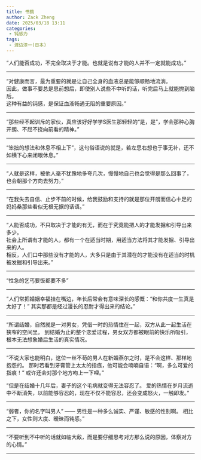 ```yaml
---
title: 书摘
author: Zack Zheng
date: 2025/03/18 13:11
categories:
 - 钝感力
tags:
 - 渡边淳一(日本)
---
```


“人们能否成功，不完全取决于才能。也就是说有才能的人并不一定就能成功。”

-------------------------


“对健康而言，最为重要的就是让自己全身的血液总是能够顺畅地流淌。   
因此，做事不要总是思前想后，即使别人说些不中听的话，听完后马上就能抛到脑后。   
这种有益的钝感，是保证血液畅通无阻的重要原因。”    


-------------------------


“那些经不起训斥的家伙，真应该好好学学S医生那轻轻的“是，是”，学会那种心胸开朗、不屈不挠向前看的精神。”


-------------------------

“笨拙的想法和休息不相上下”，这句俗语说的就是，若左思右想也于事无补，还不如横下心来闭眼休息。”

-------------------------

“人就是这样，被他人毫不犹豫地多夸几次，慢慢地自己也会觉得是那么回事了，也会朝那个方向去努力。”


-------------------------

“在我失去自信、止步不前的时候，给我鼓励和支持的就是那位开朗而信心十足的妈妈桑那些看似无根无据的话语。”

-------------------------


“人能否成功，不只取决于才能的有无，而在于究竟能把人的才能发掘和引导出来多少。    
社会上所谓有才能的人，都有一个在适当时期，用适当方法将其才能发掘、引导出来的人。  
相反，人们口中那些没有才能的人，大多只是由于其潜在的才能没有在适当的时机被发掘和引导出来。”    


-------------------------

“性急的乞丐要饭都要不多”

-------------------------


“人们常把婚姻幸福挂在嘴边，年长后常会有意味深长的感慨：“和你共度一生真是太好了！”
其实那都是经过漫长的忍耐才得出来的结论。”


-------------------------

“所谓结婚，自然就是一对男女，凭借一时的热情住在一起，双方从此一起生活在狭窄的空间里。
到结婚为止的整个恋爱过程，男女双方都被眼前的快乐所吸引，根本无法想象婚后生活的真实情况。


-------------------------


“不说大家也能明白，这位一丝不苟的男人在新婚燕尔之时，是不会这样、那样地抱怨的。
那时若看到牙膏管上太太的指痕，他可能会喃喃自语：“啊，多么可爱的指痕！”
或许还会对那个地方吻上一下哩。”


“但是在结婚十几年后，妻子的这个毛病就变得无法容忍了。
爱的热情在岁月流逝中不断消失，以前能够容忍的，现在不仅不能容忍，还会变成怒火，一触即发。”


-------------------------

“弱者，你的名字叫男人” —— 男性是一种多么诚实、严谨、敏感的性别啊。
相比之下，女性则大度、暧昧而钝感。”


-------------------------

“不要听到不中听的话就如临大敌，而是要仔细思考对方那么说的原因，体察对方的心情。”


-------------------------
